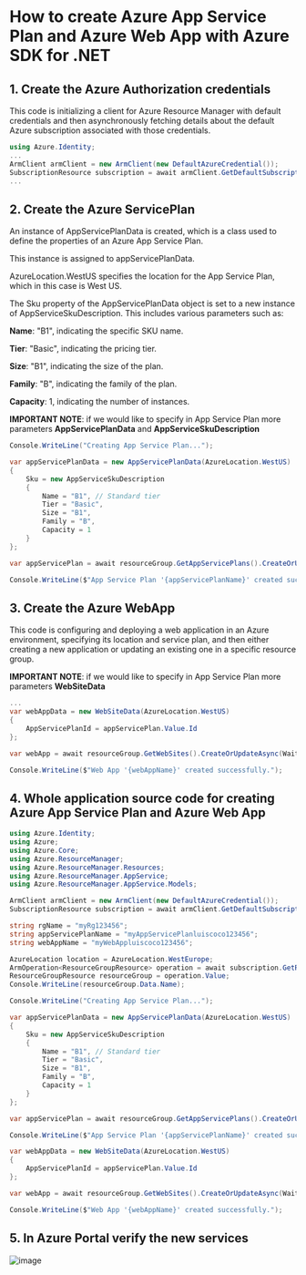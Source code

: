 # How to create Azure App Service Plan and Azure Web App with Azure SDK for .NET

## 1. Create the Azure Authorization credentials

This code is initializing a client for Azure Resource Manager with default credentials and then asynchronously fetching details about the default Azure subscription associated with those credentials.

```csharp
using Azure.Identity;
...
ArmClient armClient = new ArmClient(new DefaultAzureCredential());
SubscriptionResource subscription = await armClient.GetDefaultSubscriptionAsync();
...
```

## 2. Create the Azure ServicePlan

An instance of AppServicePlanData is created, which is a class used to define the properties of an Azure App Service Plan. 

This instance is assigned to appServicePlanData.

AzureLocation.WestUS specifies the location for the App Service Plan, which in this case is West US.

The Sku property of the AppServicePlanData object is set to a new instance of AppServiceSkuDescription. This includes various parameters such as:

**Name**: "B1", indicating the specific SKU name.

**Tier**: "Basic", indicating the pricing tier.

**Size**: "B1", indicating the size of the plan.

**Family**: "B", indicating the family of the plan.

**Capacity**: 1, indicating the number of instances.

**IMPORTANT NOTE**: if we would like to specify in App Service Plan more parameters **AppServicePlanData** and **AppServiceSkuDescription**

```csharp
Console.WriteLine("Creating App Service Plan...");

var appServicePlanData = new AppServicePlanData(AzureLocation.WestUS)
{
    Sku = new AppServiceSkuDescription
    {
        Name = "B1", // Standard tier
        Tier = "Basic",
        Size = "B1",
        Family = "B",
        Capacity = 1
    }
};

var appServicePlan = await resourceGroup.GetAppServicePlans().CreateOrUpdateAsync(WaitUntil.Completed, appServicePlanName, appServicePlanData);

Console.WriteLine($"App Service Plan '{appServicePlanName}' created successfully.");
```

## 3. Create the Azure WebApp

This code is configuring and deploying a web application in an Azure environment, specifying its location and service plan, and then either creating a new application or updating an existing one in a specific resource group.

**IMPORTANT NOTE**: if we would like to specify in App Service Plan more parameters **WebSiteData**

```csharp
...
var webAppData = new WebSiteData(AzureLocation.WestUS)
{
    AppServicePlanId = appServicePlan.Value.Id
};

var webApp = await resourceGroup.GetWebSites().CreateOrUpdateAsync(WaitUntil.Completed, webAppName, webAppData);

Console.WriteLine($"Web App '{webAppName}' created successfully.");
```

## 4. Whole application source code for creating Azure App Service Plan and Azure Web App

```csharp
using Azure.Identity;
using Azure;
using Azure.Core;
using Azure.ResourceManager;
using Azure.ResourceManager.Resources;
using Azure.ResourceManager.AppService;
using Azure.ResourceManager.AppService.Models;

ArmClient armClient = new ArmClient(new DefaultAzureCredential());
SubscriptionResource subscription = await armClient.GetDefaultSubscriptionAsync();

string rgName = "myRg123456";
string appServicePlanName = "myAppServicePlanluiscoco123456";
string webAppName = "myWebAppluiscoco123456";

AzureLocation location = AzureLocation.WestEurope;
ArmOperation<ResourceGroupResource> operation = await subscription.GetResourceGroups().CreateOrUpdateAsync(WaitUntil.Completed, rgName, new ResourceGroupData(location));
ResourceGroupResource resourceGroup = operation.Value;
Console.WriteLine(resourceGroup.Data.Name);

Console.WriteLine("Creating App Service Plan...");

var appServicePlanData = new AppServicePlanData(AzureLocation.WestUS)
{
    Sku = new AppServiceSkuDescription
    {
        Name = "B1", // Standard tier
        Tier = "Basic",
        Size = "B1",
        Family = "B",
        Capacity = 1
    }
};

var appServicePlan = await resourceGroup.GetAppServicePlans().CreateOrUpdateAsync(WaitUntil.Completed, appServicePlanName, appServicePlanData);

Console.WriteLine($"App Service Plan '{appServicePlanName}' created successfully.");

var webAppData = new WebSiteData(AzureLocation.WestUS)
{
    AppServicePlanId = appServicePlan.Value.Id
};

var webApp = await resourceGroup.GetWebSites().CreateOrUpdateAsync(WaitUntil.Completed, webAppName, webAppData);

Console.WriteLine($"Web App '{webAppName}' created successfully.");
```

## 5. In Azure Portal verify the new services

![image](https://github.com/luiscoco/Azure_SDK_Sample25_Create_AppServicePlan_and_WebApp/assets/32194879/aad6b8b6-ad69-44ab-b358-20f0ccae7070)




